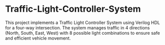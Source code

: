 # Traffic-Light-Controller-System
This project implements a Traffic Light Controller System using Verilog HDL for a four-way intersection. The system manages traffic in 4 directions (North, South, East, West) with 8 possible light combinations to ensure safe and efficient vehicle movement.
